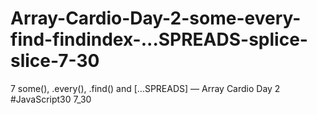 # Array-Cardio-Day-2-some-every-find-findindex-...SPREADS-splice-slice-7-30
7 some(), .every(), .find() and [...SPREADS] — Array Cardio Day 2 #JavaScript30 7_30
